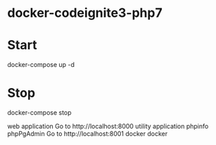 # docker-codeignite3-php7

# Start
docker-compose up -d

# Stop
docker-compose stop

web application
Go to http://localhost:8000
utility application
phpinfo
phpPgAdmin
Go to http://localhost:8001
docker
docker
